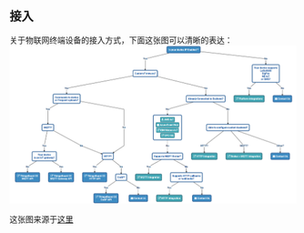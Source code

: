 
## 接入
关于物联网终端设备的接入方式，下面这张图可以清晰的表达：
![image](./images/endpoint-collectivity-diagram.png)

这张图来源于[这里](https://thingsboard.io/docs/getting-started-guides/connectivity/)

